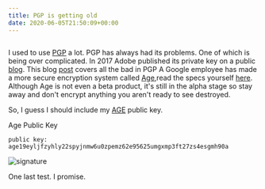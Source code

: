 ```yaml
---
title: PGP is getting old
date: 2020-06-05T21:50:09+00:00
---
```

<img
   data-src="https://res.cloudinary.com/paulportfolio/image/upload/w_auto,c_scale,q_auto,f_auto,dpr_auto/v1591394103/matrix-image.jpg"
alt=""
class="cld-responsive" />




I used to use  [PGP](https://en.wikipedia.org/wiki/Pretty_Good_Privacy) a lot.
PGP has always had its problems. One of which is being over complicated. In 2017 Adobe published its private key on a public [blog](https://arstechnica.com/information-technology/2017/09/in-spectacular-fail-adobe-security-team-posts-private-pgp-key-on-blog/). This blog [post](https://latacora.micro.blog/2019/07/16/the-pgp-problem.html) covers all the bad in PGP
A Google employee has made a more secure encryption system called [Age](https://github.com/FiloSottile/age),read the specs yourself [here](http://bit.ly/2t225DS).
Although Age is not even a beta product, it's still in the alpha stage so stay away and don't encrypt anything you aren't ready to see destroyed.

So, I guess I should include my [AGE](https://github.com/FiloSottile/age) public key.

Age Public Key


<pre><code>public key: age19eyljfzyhly22spyjnmw6u0zpemz62e95625umgxmp3ft27zs4esgmh90a</code></pre>

![signature](https://res.cloudinary.com/paulportfolio/image/upload/c_fit,w_220/v1575916808/Signature/Paul-Applegate-blog-maybe-last.png)


One last test. I promise.

<img
data-src="https://res.cloudinary.com/paulportfolio/image/upload/w_auto,c_scale/f_auto,q_auto,g_auto,dpr_auto/v1592484787/11ty/P90390847_highRes_the-bmw-7-series-05--2.jpg"
alt=""
class="cld-responsive" />
